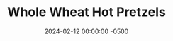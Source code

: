 ---
layout: post
title:  "Whole Wheat Hot Pretzels"
date:   2024-02-12 00:00:00 -0500
categories:
- Recipes
- Bread
permalink: /recipes/pretzel
image: /assets/Food/Bread/Pretzels/pretzel-cover.jpg
ing: pretzel-ing
facts: pretzel-facts
Prep: 15
Rest: 60
Cook: 30
Source1: https://www.youtube.com/watch?v=niv6mtzkW3Q
Source2: 
Description: Getting a hot pretzel at the mall was a rare treat my parents got for me when I was a kid. These healthier pretzels bring back those memories while being packed with whole wheat flour. You can also try making them into pretzel nuggets by cutting the pieces bite sized.
Instructions: 
- Add the salt, honey, and yeast to a large mixing bowl. Heat up the water and add it to the bowl. Mix well and let sit for 5 minutes to proof the yeast<br><br>

- Add in the oil and baking powder, and mix. Finally, add in the flours and combine with your dough scraper. Let rest for 20 minutes
- <br><br><center><img src="/assets/Food/Bread/Pretzels/pretzel-2.jpg" alt="" class="instruction-image"></center><br>

- Turn the dough onto the table and knead for 8 minutes and let rest for 3 minutes. When done, shape into a ball, return dough to bowl, cover, and let rise for 30 minutes
- <br><br><center><img src="/assets/Food/Bread/Pretzels/pretzel-3.jpg" alt="" class="instruction-image"></center><br>

- Put just the baking soda (about 50 g) in a dry medium pot on high to boil the water out of the baking soda. Shake the pot back and forth often to mix. It’s done when you stop seeing little gas bubbles (the washing soda should weigh about ⅔ of its original weight). Move the soda to a bowl<br><br>

- Cut the dough into 8 equal pieces, about 75g each. Shape each into a ball, cover and let rest for 10 minutes.<br><br>

- Roll each into a very long and thin rod, and shape into pretzels. Roll with your hands as thin and long as possible. Line 2 cookie sheets with parchment paper, and place pretzels on the sheet. Cover and let rest for 15 minutes in the freezer
- <br><br><center><img src="/assets/Food/Bread/Pretzels/pretzel-6.jpg" alt="" class="instruction-image"></center><br>

- Preheat the oven to 425F. Fill the pot with water, as well as a large bowl. Heat the pot on high, and add as much soda as you can dissolve (the water should go clear after a few minutes of stirring).<br><br>

- Place each pretzel in the water (not rolling boil but pretty hot) for about 30 seconds, flip halfway. Take the pretzel out of the pot, and rinse in the fresh water bowl. Place on the sheet, sprinkle with salt, and repeat with remaining pretzels.
- <br><br><center><img src="/assets/Food/Bread/Pretzels/pretzel-8.jpg" alt="" class="instruction-image"></center><br>

- Bake in the oven for about 15 minutes, rotating the cookie sheets halfway, or until golden brown. The inside temperature should be about 200F. Brush each pretzel with a little water. Serve warm, and store in a ziploc on the counter or fridge
- <br><br><center><img src="/assets/Food/Bread/Pretzels/pretzel-9.jpg" alt="" class="instruction-image"></center>
---